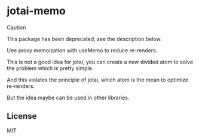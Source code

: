 # jotai-memo

> [!CAUTION]
> This package has been deprecated, see the description below.

Uee proxy memoization with useMemo to reduce re-renders.

This is not a good idea for jotai, you can create a new divided atom to solve the problem which is pretty simple.

And this violates the principle of jotai, which atom is the mean to optimize re-renders.

But the idea maybe can be used in other libraries.

## License

MIT
